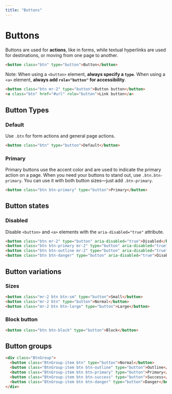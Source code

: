 ```yaml
---
title: "Buttons"
---
```


# Buttons

Buttons are used for **actions**, like in forms, while textual hyperlinks are used for destinations, or moving from one page to another.

```html live
<button class="btn" type="button">Button</button>
```
Note: When using a `<button>` element, **always specify a `type`**. When using a `<a>` element, **always add `role="button"` for accessibility**.

```html live
<button class="btn mr-2" type="button">Button button</button>
<a class="btn" href="#url" role="button">Link button</a>
```

## Button Types

### Default
Use `.btn` for form actions and general page actions.

```html live
<button class="btn" type="button">Default</button>
```

### Primary

Primary buttons use the accent color and are used to indicate the primary action on a page. When you need your buttons to stand out, use `.btn.btn-primary`. You can use it with both button sizes—just add `.btn-primary`.

```html live
<button class="btn btn-primary" type="button">Primary</button>
```

## Button states

### Disabled

Disable `<button>` and `<a>` elements with the `aria-disabled="true"` attribute.

```html live
<button class="btn mr-2" type="button" aria-disabled="true">Disabled</button>
<button class="btn btn-primary mr-2" type="button" aria-disabled="true">Disabled</button>
<button class="btn btn-outline mr-2" type="button" aria-disabled="true">Disabled</button>
<button class="btn btn-danger" type="button" aria-disabled="true">Disabled</button>
```

## Button variations

### Sizes

```html live
<button class="mr-2 btn btn-sm" type="button">Small</button>
<button class="mr-2 btn" type="button">Normal</button>
<button class="mr-2 btn btn-large" type="button">Large</button>
```

### Block button
```html live
<button class="btn btn-block" type="button">Block</button>
```

## Button groups
```html live
<div class="BtnGroup">
  <button class="BtnGroup-item btn" type="button">Normal</button>
  <button class="BtnGroup-item btn btn-outline" type="button">Outline</button>
  <button class="BtnGroup-item btn btn-primary" type="button">Primary</button>
  <button class="BtnGroup-item btn btn-success" type="button">Success</button>
  <button class="BtnGroup-item btn btn-danger" type="button">Danger</button>
</div>
```